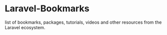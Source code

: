 # Laravel-Bookmarks
 list of bookmarks, packages, tutorials, videos and other resources from the Laravel ecosystem.
